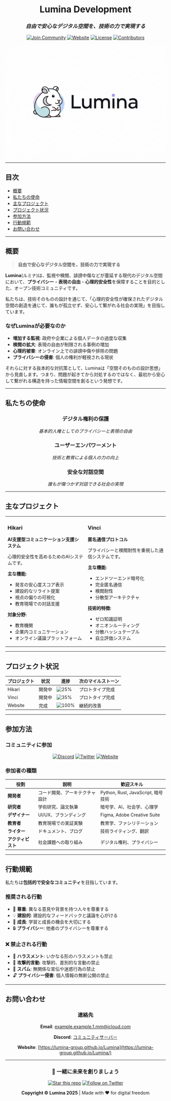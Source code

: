 <div align="center">

# Lumina Development

### *自由で安心なデジタル空間を、技術の力で実現する*

[![Join Community](https://img.shields.io/badge/Join-Community-7289DA?style=for-the-badge&logo=discord&logoColor=white)](https://discord.gg/y9TURVfVyb)
[![Website](https://img.shields.io/badge/Website-4285F4?style=for-the-badge&logo=google-chrome&logoColor=white)](https://lumina-group.github.io/Lumina/)
[![License](https://img.shields.io/badge/License-Open_Source-green?style=for-the-badge)](LICENSE)
[![Contributors](https://img.shields.io/badge/Contributors-Welcome-orange?style=for-the-badge)](CONTRIBUTING.md)

![Lumina Logo](resource/lumina.png)

</div>

---

## 目次

- [概要](#概要)
- [私たちの使命](#私たちの使命)
- [主なプロジェクト](#主なプロジェクト)
- [プロジェクト状況](#プロジェクト状況)
- [参加方法](#参加方法)
- [行動規範](#行動規範)
- [お問い合わせ](#お問い合わせ)

---

##  概要

> **自由で安心なデジタル空間を、技術の力で実現する**

**Lumina**(ルミナ)は、監視や検閲、誹謗中傷などが蔓延する現代のデジタル空間において、**プライバシー**・**表現の自由**・**心理的安全性**を保障することを目的とした、オープン技術コミュニティです。

私たちは、技術そのものの設計を通じて、「心理的安全性が確保されたデジタル空間の創造を通じて、誰もが孤立せず、安心して繋がれる社会の実現」を目指しています。

###  なぜLuminaが必要なのか

- **増加する監視**: 政府や企業による個人データの過度な収集
- **検閲の拡大**: 表現の自由が制限される事例の増加
- **心理的被害**: オンライン上での誹謗中傷や排除の問題
- **プライバシーの侵害**: 個人の権利が軽視される現状

 それらに対する抜本的な対抗策として、Luminaは「空間そのものの設計思想」から見直します。つまり、問題が起きてから対処するのではなく、最初から安心して繋がれる構造を持った情報空間を創るという発想です。
 
---

## 私たちの使命

<div align="center">

### デジタル権利の保護
*基本的人権としてのプライバシーと表現の自由*

### ユーザーエンパワーメント
*技術と教育による個人の力の向上*

### 安全な対話空間
*誰もが傷つかず対話できる社会の実現*

</div>

---

## 主なプロジェクト

<table>
<tr>
<td width="50%">

### Hikari
**AI支援型コミュニケーション支援システム**

心理的安全性を高めるためのAIシステムです。

**主な機能:**
- 発言の安心度スコア表示
- 建設的なリライト提案
- 視点の偏りの可視化
- 教育現場での対話支援

**対象分野:**
- 教育機関
- 企業内コミュニケーション
- オンライン議論プラットフォーム

</td>
<td width="50%">

### Vinci
**匿名通信プロトコル**

プライバシーと検閲耐性を重視した通信システムです。

**主な機能:**
- エンドツーエンド暗号化
- 完全匿名通信
- 検閲耐性
- 分散型アーキテクチャ

**技術的特徴:**
- ゼロ知識証明
- オニオンルーティング
- 分散ハッシュテーブル
- 自立評価システム

</td>
</tr>
</table>

---
## プロジェクト状況

| プロジェクト | 状況 | 進捗 | 次のマイルストーン |
|-------------|------|------|-------------------|
| Hikari | 開発中 | ![25%](https://progress-bar.dev/30) | プロトタイプ完成 |
| Vinci | 開発中 | ![35%](https://progress-bar.dev/15) | プロトタイプ完成 |
| Website | 完成 | ![100%](https://progress-bar.dev/100) | 継続的改善 |

---

## 参加方法

### コミュニティに参加

<div align="center">

[![Discord](https://img.shields.io/badge/Discord-7289DA?style=for-the-badge&logo=discord&logoColor=white)](https://discord.gg/y9TURVfVyb)
[![Twitter](https://img.shields.io/badge/Twitter-1DA1F2?style=for-the-badge&logo=twitter&logoColor=white)](https://x.com/w85235)
[![Website](https://img.shields.io/badge/Website-4285F4?style=for-the-badge&logo=google-chrome&logoColor=white)](https://lumina-group.github.io/Lumina/)

</div>

### 参加者の種類

| 役割 | 説明 | 歓迎スキル |
|------|------|-----------|
| **開発者** | コード開発、アーキテクチャ設計 | Python, Rust, JavaScript, 暗号技術 |
| **研究者** | 学術研究、論文執筆 | 暗号学、AI、社会学、心理学 |
| **デザイナー** | UI/UX、ブランディング | Figma, Adobe Creative Suite |
| **教育者** | 教育現場での実証実験 | 教育学、ファシリテーション |
| **ライター** | ドキュメント、ブログ | 技術ライティング、翻訳 |
| **アクティビスト** | 社会課題への取り組み | デジタル権利、プライバシー |

---

## 行動規範

私たちは**包括的で安全なコミュニティ**を目指しています。

### 推奨される行動

- 🤝 **尊重**: 異なる意見や背景を持つ人々を尊重する
- 💡 **建設的**: 建設的なフィードバックと議論を心がける
- 🌱 **成長**: 学習と成長の機会を大切にする
- 🔒 **プライバシー**: 他者のプライバシーを尊重する

### ❌ 禁止される行動

- 🚫 **ハラスメント**: いかなる形のハラスメントも禁止
- 💢 **攻撃的言動**: 攻撃的、差別的な言動の禁止
- 📢 **スパム**: 無関係な宣伝や迷惑行為の禁止
- 🔓 **プライバシー侵害**: 個人情報の無断公開の禁止

---

## お問い合わせ

<div align="center">

### 連絡先

**Email**: [example.example.1.mm@icloud.com](mailto:example.example.1.mm@icloud.com)

**Discord**: [コミュニティサーバー](https://discord.gg/y9TURVfVyb)

**Website**: [https://lumina-group.github.io/Lumina](https://lumina-group.github.io/Lumina/)

---

### 🤝 一緒に未来を創りましょう

[![Star this repo](https://img.shields.io/github/stars/lumina-group/Lumina?style=social)](https://github.com/lumina-group/Lumina)
[![Follow on Twitter](https://img.shields.io/twitter/follow/w85235?style=social)](https://twitter.com/w85235)

**Copyright © Lumina 2025** | Made with ❤️ for digital freedom

</div>
